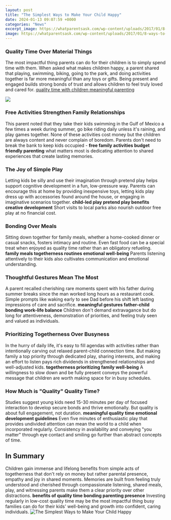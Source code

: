 ```yaml
---
layout: post
title: "The Simplest Ways to Make Your Child Happy"
date: 2024-01-13 09:07:59 +0000
categories: "News"
excerpt_image: https://whatparentsask.com/wp-content/uploads/2017/01/8-ways-to-keep-your-child-happy.png
image: https://whatparentsask.com/wp-content/uploads/2017/01/8-ways-to-keep-your-child-happy.png
---
```


### Quality Time Over Material Things
The most impactful thing parents can do for their children is to simply spend time with them. When asked what makes children happy, a parent shared that playing, swimming, biking, going to the park, and doing activities together is far more meaningful than any toys or gifts. Being present and engaged builds strong bonds of trust and allows children to feel truly loved and cared for. [quality time with children meaningful parenting](https://store.fi.io.vn/womens-cow-farmer-i-love-farm-things-i-do-in-my-spare-time-funny-v-neck-t-shirt/men&)

![](https://i.pinimg.com/originals/4c/31/8c/4c318cc374997e21072442405aad581c.jpg)
### Free Activities Strengthen Family Relationships 
This parent noted that they take their kids swimming in the Gulf of Mexico a few times a week during summer, go bike riding daily unless it's raining, and play games together. None of these activities cost money but the children are always content and never complain of boredom. Parents don't need to break the bank to keep kids occupied - **free family activities budget friendly parenting** what matters most is dedicating attention to shared experiences that create lasting memories.
### The Joy of Simple Play 
Letting kids be silly and use their imagination through pretend play helps support cognitive development in a fun, low-pressure way. Parents can encourage this at home by providing inexpensive toys, letting kids play dress up with accessories found around the house, or engaging in imaginative scenarios together. **child-led play pretend play benefits creative development** Short visits to local parks also nourish outdoor free play at no financial cost.
### Bonding Over Meals
Sitting down together for family meals, whether a home-cooked dinner or casual snacks, fosters intimacy and routine. Even fast food can be a special treat when enjoyed as quality time rather than an obligatory refueling. **family meals togetherness routines emotional well-being** Parents listening attentively to their kids also cultivates communication and emotional understanding. 
### Thoughtful Gestures Mean The Most
A parent recalled cherishing rare moments spent with his father during summer breaks since the man worked long hours as a restaurant cook. Simple prompts like waking early to see Dad before his shift left lasting impressions of care and sacrifice. **meaningful gestures father-child bonding work-life balance** Children don't demand extravagance but do long for attentiveness, demonstration of priorities, and feeling truly seen and valued as individuals.
### Prioritizing Togetherness Over Busyness
In the hurry of daily life, it's easy to fill agendas with activities rather than intentionally carving out relaxed parent-child connection time. But making family a top priority through dedicated play, sharing interests, and making an effort to listen pays rich dividends in strengthened relationships and well-adjusted kids. **togetherness prioritizing family well-being** A willingness to slow down and be fully present conveys the powerful message that children are worth making space for in busy schedules.
### How Much is "Quality" Quality Time?  
Studies suggest young kids need 15-30 minutes per day of focused interaction to develop secure bonds and thrive emotionally. But quality is about full engagement, not duration. **meaningful quality time emotional development guidelines** Even five minutes of enthusiastic play that provides undivided attention can mean the world to a child when incorporated regularly. Consistency in availability and conveying "you matter" through eye contact and smiling go further than abstract concepts of time.
## In Summary
Children gain immense and lifelong benefits from simple acts of togetherness that don't rely on money but rather parental presence, empathy and joy in shared moments. Memories are built from feeling truly understood and cherished through compassionate listening, shared meals, play, and witnessing parents make them a clear priority over other distractions. **benefits of quality time bonding parenting presence** Investing regularly in low-cost quality time may be the most impactful thing busy families can do for their kids' well-being and growth into confident, caring individuals.
![The Simplest Ways to Make Your Child Happy](https://whatparentsask.com/wp-content/uploads/2017/01/8-ways-to-keep-your-child-happy.png)